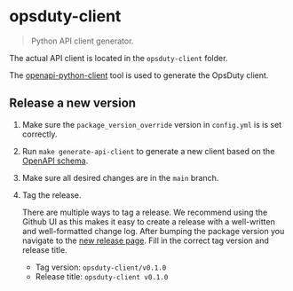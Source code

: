 # opsduty-client

> Python API client generator.

The actual API client is located in the `opsduty-client` folder.

The [openapi-python-client](https://github.com/openapi-generators/openapi-python-client)
tool is used to generate the OpsDuty client.

## Release a new version

1. Make sure the `package_version_override` version in `config.yml` is
   is set correctly.
2. Run `make generate-api-client` to generate a new client based on the
   [OpenAPI schema](https://opsduty.io/api/v1/openapi.json).
3. Make sure all desired changes are in the `main` branch.
4. Tag the release.

   There are multiple ways to tag a release. We recommend using the Github UI as this makes it easy to create a release with a well-written and well-formatted change log. After bumping the package version you navigate to the [new release page](https://github.com/opsduty/opsduty-client/releases/new). Fill in the correct tag version and release title.

   - Tag version: `opsduty-client/v0.1.0`
   - Release title: `opsduty-client v0.1.0`
